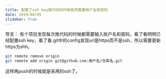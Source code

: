 ```yaml
---
title: 配置了ssh key推代码的时候依然需要用户名和密码
date: 2019/08/05
slidebar: true
---
```

导言： 有个项目发现每次推代码的时候都需要输入账户名和密码，看了看明明已经配置ssh key，看了看.git中的config发现url是https而不是ssh，所以需要更新https为shh。  
```sh
git remote remove origin
git remote add origin git@github.com:用户名/仓库名.git
```
这样再push的时候就是采用的ssh了。